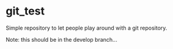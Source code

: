 # git_test
Simple repository to let people play around with a git repository.

Note: this should be in the develop branch...
